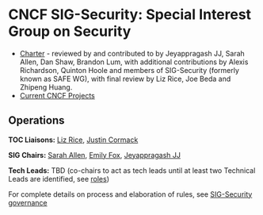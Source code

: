 # CNCF SIG-Security: Special Interest Group on Security

* [Charter](security-charter.md) - reviewed by and contributed to by Jeyappragash JJ, Sarah Allen,
Dan Shaw, Brandon Lum, with additional contributions by Alexis Richardson,
Quinton Hoole and members of SIG-Security (formerly known as SAFE WG), with
final review by Liz Rice, Joe Beda and Zhipeng Huang.
* [Current CNCF Projects](https://github.com/cncf/sig-security/blob/master/governance/cncf-projects.md)

## **Operations**

**TOC Liaisons:** [Liz Rice](https://github.com/lizrice), [Justin Cormack](https://github.com/justincormack)

**SIG Chairs:** [Sarah Allen](https://github.com/ultrasaurus), [Emily Fox](https://github.com/TheFoxAtWork), [Jeyappragash JJ](https://github.com/pragashj)

**Tech Leads:** TBD (co-chairs to act as tech leads until at least two Technical Leads are identified, see [roles](https://github.com/cncf/sig-security/blob/master/governance/roles.md#role-of-chairs))

For complete details on process and elaboration of rules, see [SIG-Security governance](https://github.com/cncf/sig-security/tree/master/governance)

